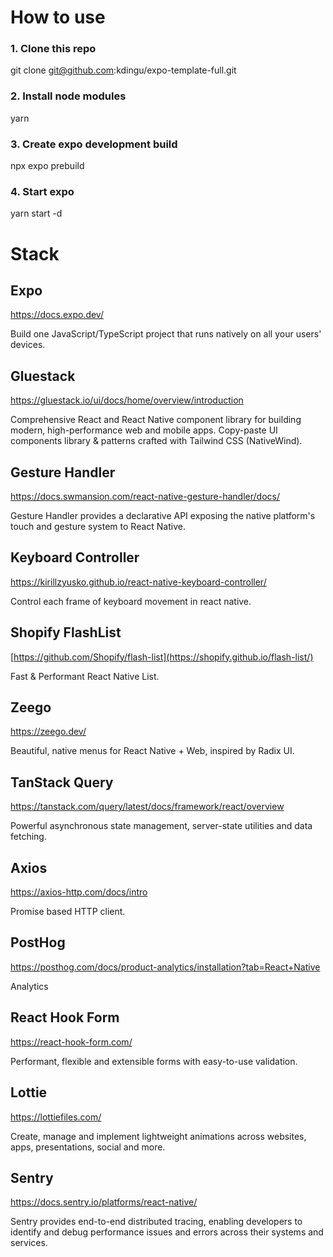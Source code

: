 # How to use

### 1. Clone this repo

git clone git@github.com:kdingu/expo-template-full.git

### 2. Install node modules

yarn

### 3. Create expo development build

npx expo prebuild

### 4. Start expo

yarn start -d

# Stack

## **Expo**

https://docs.expo.dev/

Build one JavaScript/TypeScript project that runs natively on all your users' devices.

## **Gluestack**

https://gluestack.io/ui/docs/home/overview/introduction

Comprehensive React and React Native component library for building modern, high-performance web and mobile apps. Copy-paste UI components library & patterns crafted with Tailwind CSS (NativeWind).

## **Gesture Handler**

https://docs.swmansion.com/react-native-gesture-handler/docs/

Gesture Handler provides a declarative API exposing the native platform's touch and gesture system to React Native.

## Keyboard Controller

https://kirillzyusko.github.io/react-native-keyboard-controller/

Control each frame of keyboard movement in react native.

## **Shopify FlashList**

[https://github.com/Shopify/flash-list](https://shopify.github.io/flash-list/)

Fast & Performant React Native List.

## Zeego

https://zeego.dev/

Beautiful, native menus for React Native + Web, inspired by Radix UI.

## TanStack Query

https://tanstack.com/query/latest/docs/framework/react/overview

Powerful asynchronous state management, server-state utilities and data fetching.

## Axios

https://axios-http.com/docs/intro

Promise based HTTP client.

## PostHog

https://posthog.com/docs/product-analytics/installation?tab=React+Native

Analytics

## React Hook Form

https://react-hook-form.com/

Performant, flexible and extensible forms with easy-to-use validation.

## Lottie

https://lottiefiles.com/

Create, manage and implement lightweight animations across websites, apps, presentations, social and more.

## Sentry

https://docs.sentry.io/platforms/react-native/

Sentry provides end-to-end distributed tracing, enabling developers to identify and debug performance issues and errors across their systems and services.
